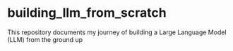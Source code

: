 # building_llm_from_scratch
This repository documents my journey of building a Large Language Model (LLM) from the ground up
